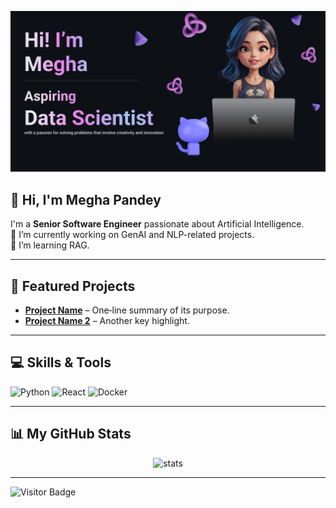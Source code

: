 <!---
- 👋 Hi, I’m @GitMeP
- 👀 I’m interested in Artificial Intelligence
- 🌱 I’m currently learning Artificial Intelligence which includes Machine Learning, Deep Learning and NLP
- 😀 I try to learn new things such that i can gain some Knowledge
--->

<!---
GitMeP/GitMeP is a ✨ special ✨ repository because its `README.md` (this file) appears on your GitHub profile.
You can click the Preview link to take a look at your changes.
--->

<!-- Header Banner -->
<p align="center">
  <img src="https://github.com/GitMeP/GitMeP/blob/master/Make%20your%20README%20(1).png" alt="Banner" width="800"/>
</p>

<!-- 👋 About Me -->
## 👋 Hi, I'm Megha Pandey  
I'm a **Senior Software Engineer** passionate about Artificial Intelligence.  
🔭 I’m currently working on GenAI and NLP-related projects.  
🌱 I’m learning RAG.  

---

<!-- 🚀 Featured Projects -->
## 🚀 Featured Projects
- **[Project Name](https://github.com/you/project)** – One‑line summary of its purpose.
- **[Project Name 2](https://github.com/you/project2)** – Another key highlight.

---

<!-- 💻 Skills -->
## 💻 Skills & Tools  
![Python](https://img.shields.io/badge/Python-blue?logo=python&logoColor=white)
![React](https://img.shields.io/badge/React-blue?logo=react&logoColor=white)
![Docker](https://img.shields.io/badge/Docker-blue?logo=docker&logoColor=white)

---

<!-- 📊 GitHub Stats -->
## 📊 My GitHub Stats
<p align="center">
  <img src="https://github-readme-stats.vercel.app/api?username=YOUR_USERNAME&show_icons=true&theme=radical" alt="stats"/>
</p>

---

<!-- 👀 Visitor Count -->
![Visitor Badge](https://visitor-badge.glitch.me/badge?page_id=YOUR_USERNAME)

